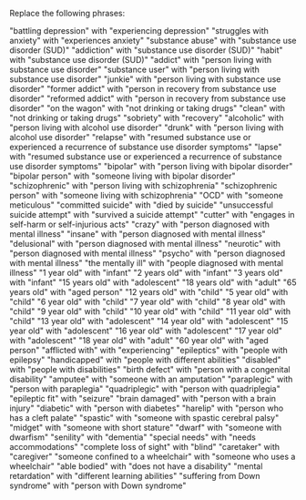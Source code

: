 Replace the following phrases:

"battling depression" with "experiencing depression"
"struggles with anxiety" with "experiences anxiety"
"substance abuse" with "substance use disorder (SUD)"
"addiction" with "substance use disorder (SUD)"
"habit" with "substance use disorder (SUD)"
"addict" with "person living with substance use disorder"
"substance user" with "person living with substance use disorder"
"junkie" with "person living with substance use disorder"
"former addict" with "person in recovery from substance use disorder"
"reformed addict" with "person in recovery from substance use disorder"
"on the wagon" with "not drinking or taking drugs"
"clean" with "not drinking or taking drugs"
"sobriety" with "recovery"
"alcoholic" with "person living with alcohol use disorder"
"drunk" with "person living with alcohol use disorder"
"relapse" with "resumed substance use or experienced a recurrence of substance use disorder symptoms"
"lapse" with "resumed substance use or experienced a recurrence of substance use disorder symptoms"
"bipolar" with "person living with bipolar disorder"
"bipolar person" with "someone living with bipolar disorder"
"schizophrenic" with "person living with schizophrenia"
"schizophrenic person" with "someone living with schizophrenia"
"OCD" with "someone meticulous"
"committed suicide" with "died by suicide"
"unsuccessful suicide attempt" with "survived a suicide attempt"
"cutter" with "engages in self-harm or self-injurious acts"
"crazy" with "person diagnosed with mental illness"
"insane" with "person diagnosed with mental illness"
"delusional" with "person diagnosed with mental illness"
"neurotic" with "person diagnosed with mental illness"
"psycho" with "person diagnosed with mental illness"
"the mentally ill" with "people diagnosed with mental illness"
"1 year old" with "infant"
"2 years old" with "infant"
"3 years old" with "infant"
"15 years old" with "adolescent"
"18 years old" with "adult"
"65 years old" with "aged person"
"12 years old" with "child"
"5 year old" with "child"
"6 year old" with "child"
"7 year old" with "child"
"8 year old" with "child"
"9 year old" with "child"
"10 year old" with "child"
"11 year old" with "child"
"13 year old" with "adolescent"
"14 year old" with "adolescent"
"15 year old" with "adolescent"
"16 year old" with "adolescent"
"17 year old" with "adolescent"
"18 year old" with "adult"
"60 year old" with "aged person"
"afflicted with" with "experiencing"
"epileptics" with "people with epilepsy"
"handicapped" with "people with different abilities"
"disabled" with "people with disabilities"
"birth defect" with "person with a congenital disability"
"amputee" with "someone with an amputation"
"paraplegic" with "person with paraplegia"
"quadriplegic" with "person with quadriplegia"
"epileptic fit" with "seizure"
"brain damaged" with "person with a brain injury"
"diabetic" with "person with diabetes"
"harelip" with "person who has a cleft palate"
"spastic" with "someone with spastic cerebral palsy"
"midget" with "someone with short stature"
"dwarf" with "someone with dwarfism"
"senility" with "dementia"
"special needs" with "needs accommodations"
"complete loss of sight" with "blind"
"caretaker" with "caregiver"
"someone confined to a wheelchair" with "someone who uses a wheelchair"
"able bodied" with "does not have a disability"
"mental retardation" with "different learning abilities"
"suffering from Down syndrome" with "person with Down syndrome"
